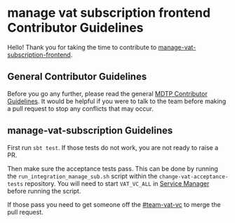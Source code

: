 # manage vat subscription frontend Contributor Guidelines

Hello! Thank you for taking the time to contribute to [manage-vat-subscription-frontend](https://github.com/hmrc/manage-vat-subscription-frontend).

## General Contributor Guidelines

Before you go any further, please read the general [MDTP Contributor Guidelines](https://github.com/hmrc/mdtp-contributor-guidelines/blob/master/CONTRIBUTING.md).
It would be helpful if you were to talk to the team before making a pull request to stop any conflicts that may occur.

## manage-vat-subscription Guidelines

First run `sbt test`. If those tests do not work, you are not ready to raise a PR.

Then make sure the acceptance tests pass. This can be done by running the `run_integration_manage_sub.sh` script within
the `change-vat-acceptance-tests` repository. You will need to start `VAT_VC_ALL` in [Service Manager](https://github.com/hmrc/service-manager) before running the script.

If those pass you need to get someone off the [#team-vat-vc](https://hmrcdigital.slack.com/messages/team-vat-vc/) to merge the pull request.
